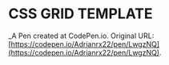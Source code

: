 # CSS GRID TEMPLATE
 _A Pen created at CodePen.io. Original URL: [https://codepen.io/Adrianrx22/pen/LwgzNQ](https://codepen.io/Adrianrx22/pen/LwgzNQ).

 